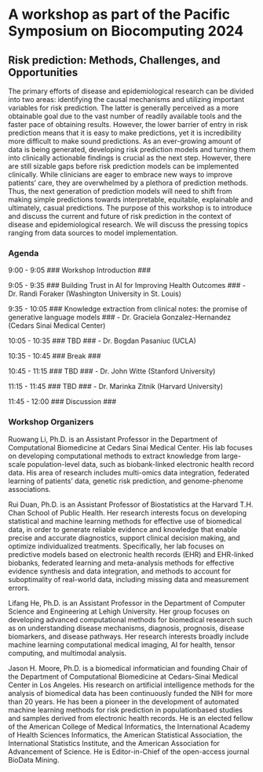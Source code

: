 
# A workshop as part of the Pacific Symposium on Biocomputing 2024 #


## Risk prediction: Methods, Challenges, and Opportunities ##
The primary efforts of disease and epidemiological research can be divided into two areas: identifying the causal mechanisms and utilizing important variables for risk prediction. The latter is generally perceived as a more obtainable goal due to the vast number of readily available tools and the faster pace of obtaining results. However, the lower barrier of entry in risk prediction means that it is easy to make predictions, yet it is incredibility more difficult to make sound predictions. As an ever-growing amount of data is being generated, developing risk prediction models and turning them into clinically actionable findings is crucial as the next step. However, there are still sizable gaps before risk prediction models can be implemented clinically. While clinicians are eager to embrace new ways to improve patients’ care, they are overwhelmed by a plethora of prediction methods. Thus, the next generation of prediction models will need to shift from making simple predictions towards interpretable, equitable, explainable and ultimately, casual predictions. The purpose of this workshop is to introduce and discuss the current and future of risk prediction in the context of disease and epidemiological research. We will discuss the pressing topics ranging from data sources to model implementation. 

### Agenda ###

9:00 - 9:05   ### Workshop Introduction ###

9:05 - 9:35   ### Building Trust in AI for Improving Health Outcomes ### - Dr. Randi Foraker (Washington University in St. Louis)

9:35 - 10:05   ### Knowledge extraction from clinical notes: the promise of generative language models ### - Dr. Graciela Gonzalez-Hernandez (Cedars Sinai Medical Center)

10:05 - 10:35   ### TBD ### - Dr. Bogdan Pasaniuc (UCLA)

10:35 - 10:45   ### Break ###

10:45 - 11:15   ### TBD ### - Dr. John Witte (Stanford University)

11:15 - 11:45   ### TBD ### - Dr. Marinka Zitnik (Harvard University)

11:45 - 12:00   ### Discussion ###

### Workshop Organizers ###

Ruowang Li, Ph.D. is an Assistant Professor in the Department of Computational
Biomedicine at Cedars Sinai Medical Center. His lab focuses on developing
computational methods to extract knowledge from large-scale population-level data, such
as biobank-linked electronic health record data. His area of research includes multi-omics
data integration, federated learning of patients’ data, genetic risk prediction, and genome-phenome
associations.

Rui Duan, Ph.D. is an Assistant Professor of Biostatistics at the Harvard T.H. Chan School
of Public Health. Her research interests focus on developing statistical and machine
learning methods for effective use of biomedical data, in order to generate reliable
evidence and knowledge that enable precise and accurate diagnostics, support clinical
decision making, and optimize individualized treatments. Specifically, her lab focuses on
predictive models based on electronic health records (EHR) and EHR-linked biobanks,
federated learning and meta-analysis methods for effective evidence synthesis and data
integration, and methods to account for suboptimality of real-world data, including missing
data and measurement errors.

Lifang He, Ph.D. is an Assistant Professor in the Department of Computer Science and
Engineering at Lehigh University. Her group focuses on developing advanced
computational methods for biomedical research such as on understanding disease
mechanisms, diagnosis, prognosis, disease biomarkers, and disease pathways. Her
research interests broadly include machine learning computational medical imaging, AI
for health, tensor computing, and multimodal analysis.

Jason H. Moore, Ph.D. is a biomedical informatician and founding Chair of the
Department of Computational Biomedicine at Cedars-Sinai Medical Center in Los
Angeles. His research on artificial intelligence methods for the analysis of biomedical data
has been continuously funded the NIH for more than 20 years. He has been a pioneer in
the development of automated machine learning methods for risk prediction in populationbased
studies and samples derived from electronic health records. He is an elected fellow
of the American College of Medical Informatics, the International Academy of Health
Sciences Informatics, the American Statistical Association, the International Statistics
Institute, and the American Association for Advancement of Science. He is Editor-in-Chief
of the open-access journal BioData Mining.
